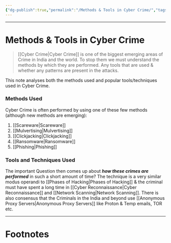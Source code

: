 ```yaml
---
{"dg-publish":true,"permalink":"/Methods & Tools in Cyber Crime/","tags":["Academics","CyberSec"]}
---
```



---
# Methods & Tools in Cyber Crime
> [[Cyber Crime\|Cyber Crime]] is one of the biggest emerging areas of Crime in India and the world.
> To stop them we must understand the methods by which they are performed. Any tools that are used & whether any patterns are present in the attacks.

This note analyses both the methods used and popular tools/techniques used in Cyber Crime.
### Methods Used
Cyber Crime is often performed by using one of these few methods (although new methods are emerging):
1. [[Scareware\|Scareware]]
2. [[Mulvertising\|Mulvertising]]
3. [[Clickjacking\|Clickjacking]]
4. [[Ransomware\|Ransomware]]
5. [[Phishing\|Phishing]]

### Tools and Techniques Used
The important Question then comes up about ***how these crimes are performed*** in such a short amount of time? The technique is a very similar modus operandi to [[Phases of Hacking\|Phases of Hacking]] & the criminal must have spent a long time in [[Cyber Reconnaissance\|Cyber Reconnaissance]] and [[Network Scanning\|Network Scanning]].
There is also consensus that the Criminals in the India and beyond use [[Anonymous Proxy Servers\|Anonymous Proxy Servers]] like Proton & Temp emails, TOR etc.

---
# Footnotes